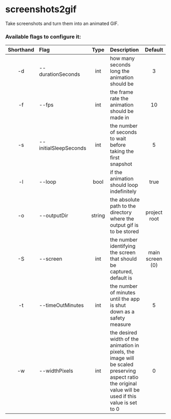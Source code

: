 # screenshots2gif

Take screenshots and turn them into an animated GIF.

### Available flags to configure it:

| Shorthand | Flag | Type | Description | Default |
|:---------:|:-----|:----:|:------------|:-------:|
| -d | --durationSeconds | int | how many seconds long the animation should be | 3 |
| -f | --fps | int | the frame rate the animation should be made in | 10 |
| -s | --initialSleepSeconds | int | the number of seconds to wait before taking the first snapshot | 5 |
| -l | --loop | bool | if the animation should loop indefinitely | true |
| -o | --outputDir | string | the absolute path to the directory where the output gif is to be stored | project root |
| -S | --screen | int | the number identifying the screen that should be captured, default is | main screen (0) |
| -t | --timeOutMinutes | int | the number of minutes until the app is shut down as a safety measure | 5 |
| -w | --widthPixels | int | the desired width of the animation in pixels, the image will be scaled preserving aspect ratio the original value will be used if this value is set to 0 | 0 | 
  
